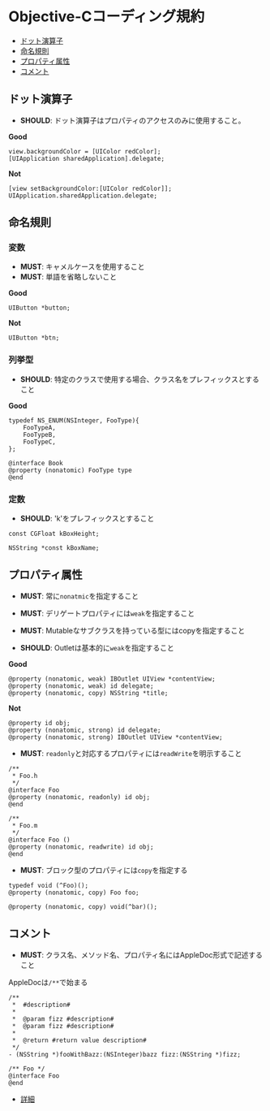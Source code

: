# Objective-Cコーディング規約

- [ドット演算子](#dot-notation-syntax)
- [命名規則](#naming)
- [プロパティ属性](#property-attributes)
- [コメント](#comments)

## ドット演算子 <a name="dot-notation-syntax">

- **SHOULD**: ドット演算子はプロパティのアクセスのみに使用すること。

**Good**
```
view.backgroundColor = [UIColor redColor];
[UIApplication sharedApplication].delegate;
```

**Not**
```
[view setBackgroundColor:[UIColor redColor]];
UIApplication.sharedApplication.delegate;
```

## 命名規則 <a name="naming">

### 変数

- **MUST**: キャメルケースを使用すること
- **MUST**: 単語を省略しないこと

**Good**
```
UIButton *button;
```

**Not**
```
UIButton *btn;
```

### 列挙型

- **SHOULD**: 特定のクラスで使用する場合、クラス名をプレフィックスとすること

**Good**
```
typedef NS_ENUM(NSInteger, FooType){
    FooTypeA,
    FooTypeB,
    FooTypeC,
};

@interface Book
@property (nonatomic) FooType type
@end
```

### 定数

- **SHOULD**: 'k'をプレフィックスとすること

```
const CGFloat kBoxHeight;

NSString *const kBoxName;
```


## プロパティ属性 <a name="property-attributes">

- **MUST**: 常に`nonatmic`を指定すること
- **MUST**: デリゲートプロパティには`weak`を指定すること
- **MUST**: Mutableなサブクラスを持っている型にはcopyを指定すること

- **SHOULD**: Outletは基本的に`weak`を指定すること

**Good**
```
@property (nonatomic, weak) IBOutlet UIView *contentView;
@property (nonatomic, weak) id delegate;
@property (nonatomic, copy) NSString *title;
```

**Not**
```
@property id obj;
@property (nonatomic, strong) id delegate;
@property (nonatomic, strong) IBOutlet UIView *contentView;
```

- **MUST**: `readonly`と対応するプロパティには`readWrite`を明示すること

```
/**
 * Foo.h
 */
@interface Foo
@property (nonatomic, readonly) id obj;
@end

/**
 * Foo.m
 */
@interface Foo ()
@property (nonatomic, readwrite) id obj;
@end
```

- **MUST**: ブロック型のプロパティには`copy`を指定する

```
typedef void (^Foo)();
@property (nonatomic, copy) Foo foo;

@property (nonatomic, copy) void(^bar)();
```


## コメント <a name="comments">

- **MUST**: クラス名、メソッド名、プロパティ名にはAppleDoc形式で記述すること

AppleDocは`/**`で始まる

```
/**
 *  #description#
 *
 *  @param fizz #description#
 *  @param fizz #description#
 *
 *  @return #return value description#
 */
- (NSString *)fooWithBazz:(NSInteger)bazz fizz:(NSString *)fizz;
```

```
/** Foo */
@interface Foo
@end
```

- [詳細](https://github.com/tomaz/appledoc/blob/master/CommentsFormattingStyle.markdown)
